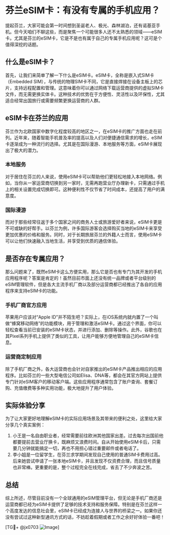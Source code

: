 # 芬兰eSIM卡：有没有专属的手机应用？

提起芬兰，大家可能会第一时间想到圣诞老人、极光、森林湖泊，还有诺基亚手机。但今天咱们不聊这些，而是聚焦一个可能很多人还不太熟悉的领域——eSIM卡。尤其是芬兰的eSIM卡，它是不是也有属于自己的专属手机应用呢？这可是个值得深挖的话题。

## 什么是eSIM卡？

首先，让我们来简单了解一下什么是eSIM卡。eSIM卡，全称是嵌入式SIM卡（Embedded SIM），与传统的物理SIM卡不同，它是直接焊接在设备主板上的芯片，支持远程配置和管理。这意味着你可以通过网络下载运营商提供的虚拟SIM卡文件，而无需更换实体卡。这种技术的优势在于方便性、灵活性以及环保性，尤其适合经常出国旅行或需要频繁更换运营商的人群。

## eSIM卡在芬兰的应用

芬兰作为北欧国家中数字化程度较高的地区之一，在eSIM卡的推广方面也走在前列。近年来，随着智能手机普及率的提高以及人们对便捷通信需求的增长，eSIM卡逐渐成为一种流行的选择。尤其是在国际漫游、本地服务等方面，eSIM卡展现出了极大的潜力。

### 本地服务

对于居住在芬兰的人来说，使用eSIM卡可以帮助他们更轻松地接入本地网络。例如，当你从一家运营商切换到另一家时，无需再跑营业厅办理新卡，只需通过手机上的相关设置完成切换即可。这种便利性不仅节省了时间成本，还提高了用户的满意度。

### 国际漫游

而对于那些经常往返于多个国家之间的商务人士或旅游爱好者来说，eSIM卡更是不可或缺的好帮手。以芬兰为例，许多国际游客会选择购买当地的eSIM卡来享受更加优惠的价格和服务。同时，对于长期旅居芬兰的外籍人士而言，使用eSIM卡可以让他们快速融入当地生活，并享受到优质的通信体验。

## 是否存在专属应用？

那么问题来了，既然eSIM卡这么方便实用，那么它是否也有专门为其开发的手机应用程序呢？答案是肯定的！虽然目前市面上还没有统一品牌或者平台级别的eSIM管理软件，但是各大主流手机厂商以及部分运营商都已经推出了各自的应用程序来支持eSIM卡的功能。

### 手机厂商官方应用

苹果用户应该对“Apple ID”并不陌生吧？实际上，在iOS系统内就内置了一个叫做“蜂窝移动网络”的功能模块，用于管理和激活eSIM卡。通过这个界面，你可以轻松查看当前已安装的eSIM卡状态，并进行添加、删除等操作。此外，谷歌也在其Pixel系列手机上提供了类似的工具，让用户能够方便地管理自己的eSIM卡信息。

### 运营商定制应用

除了手机厂商之外，各大运营商也会针对自家推出的eSIM卡产品推出相应的应用程序。比如芬兰的一些大型电信公司如Elisa、DNA等，都会在其官方网站上提供专门针对eSIM客户的移动客户端。这些应用程序通常包含了账户查询、套餐订购、充值缴费等多种实用功能，极大地提升了用户体验。

## 实际体验分享

为了让大家更好地理解eSIM卡的实际应用场景及其带来的便利之处，这里给大家分享几个真实案例：

1. 小王是一名自由职业者，经常需要前往欧洲其他国家出差。过去每次出国前他都要提前去营业厅换卡，既麻烦又浪费时间。自从开始使用eSIM卡后，只需要几分钟就能搞定一切，再也不用担心错过重要邮件或者电话了。
2. 李小姐是一位留学生，在芬兰求学期间发现自己使用的普通SIM卡费用过高。后来她尝试申请了一张本地eSIM卡，并且发现不仅资费合理，而且信号质量也非常棒。更重要的是，整个过程完全在线完成，省去了不少奔波之苦。

## 总结

综上所述，尽管目前没有一个全球通用的eSIM管理平台，但无论是手机厂商还是运营商都已经为eSIM卡提供了足够的技术支持和服务保障。特别是在芬兰这样一个高度发达的信息社会里，eSIM卡已经成为连接人与世界的桥梁之一。如果你还没有尝试过这种新型通讯方式的话，不妨趁着假期或者工作之余好好体验一番吧！

[TG💪+ @jx0703 ![Image](https://github.com/user-attachments/assets/dbca1d08-cadb-493c-b0ec-ad6f7a83f270)]